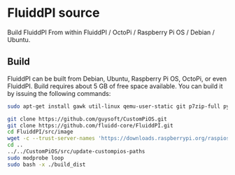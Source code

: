 # FluiddPI source

Build FluiddPI From within FluiddPI / OctoPi / Raspberry Pi OS / Debian / Ubuntu.

## Build
FluiddPI can be built from Debian, Ubuntu, Raspberry Pi OS, OctoPi, or even FluiddPI. Build requires about 5 GB of free space available. You can build it by issuing the following commands:

```bash
sudo apt-get install gawk util-linux qemu-user-static git p7zip-full python3

git clone https://github.com/guysoft/CustomPiOS.git
git clone https://github.com/fluidd-core/FluiddPI.git
cd FluiddPI/src/image
wget -c --trust-server-names 'https://downloads.raspberrypi.org/raspios_lite_armhf_latest'
cd ..
../../CustomPiOS/src/update-custompios-paths
sudo modprobe loop
sudo bash -x ./build_dist
```
